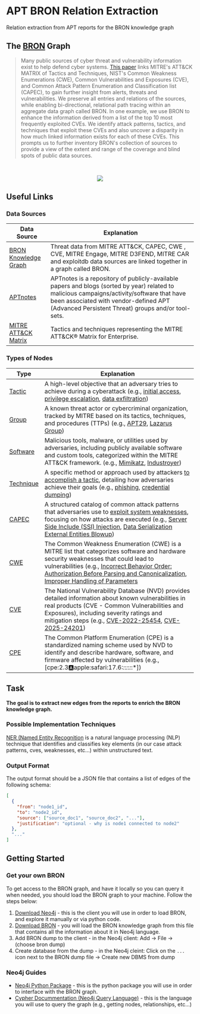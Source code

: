 # APT BRON Relation Extraction
Relation extraction from APT reports for the BRON knowledge graph


## The [BRON](https://github.com/ALFA-group/BRON) Graph

> Many public sources of cyber threat and vulnerability information exist to help defend cyber systems. [This paper](https://arxiv.org/pdf/2010.00533) links MITRE's ATT&CK MATRIX of Tactics and Techniques, NIST's Common Weakness Enumerations (CWE), Common Vulnerabilities and Exposures (CVE), and Common Attack Pattern Enumeration and Classification list (CAPEC), to gain further insight from alerts, threats and vulnerabilities. We preserve all entries and relations of the sources, while enabling bi-directional, relational path tracing within an aggregate data graph called BRON. In one example, we use BRON to enhance the information derived from a list of the top 10 most frequently exploited CVEs. We identify attack patterns, tactics, and techniques that exploit these CVEs and also uncover a disparity in how much linked information exists for each of these CVEs. This prompts us to further inventory BRON's collection of sources to provide a view of the extent and range of the coverage and blind spots of public data sources.

<br />
<p align="center">
  <img src="https://github.com/user-attachments/assets/b1d964a8-29d2-410b-9f62-1b761cdf2fc3" />
</p>


## Useful Links

### Data Sources

| Data Source | Explanation |
| ----------- | ----------- |
| [BRON Knowledge Graph](https://github.com/ALFA-group/BRON) | Threat data from MITRE ATT&CK, CAPEC, CWE , CVE, MITRE Engage, MITRE D3FEND, MITRE CAR and exploitdb data sources are linked together in a graph called BRON. |
| [APTnotes](https://github.com/aptnotes/data) | APTnotes is a repository of publicly-available papers and blogs (sorted by year) related to malicious campaigns/activity/software that have been associated with vendor-defined APT (Advanced Persistent Threat) groups and/or tool-sets. |
| [MITRE ATT&CK Matrix](https://attack.mitre.org/) | Tactics and techniques representing the MITRE ATT&CK® Matrix for Enterprise. |

### Types of Nodes

| Type | Explanation |
| ---- | ----------- |
| [Tactic](https://attack.mitre.org/tactics/enterprise/) | A high-level objective that an adversary tries to achieve during a cyberattack (e.g., [initial access](https://attack.mitre.org/tactics/TA0001/), [privilege escalation](https://attack.mitre.org/tactics/TA0004/), [data exfiltration](https://attack.mitre.org/tactics/TA0010/)) |
| [Group](https://attack.mitre.org/groups/) | A known threat actor or cybercriminal organization, tracked by MITRE based on its tactics, techniques, and procedures (TTPs) (e.g., [APT29](https://attack.mitre.org/groups/G0016/), [Lazarus Group](https://attack.mitre.org/groups/G0032/)) |
| [Software](https://attack.mitre.org/software/) | Malicious tools, malware, or utilities used by adversaries, including publicly available software and custom tools, categorized within the MITRE ATT&CK framework. (e.g., [Mimikatz](https://attack.mitre.org/software/S0002/), [Industroyer](https://attack.mitre.org/software/S0604/)) |
| [Technique](https://attack.mitre.org/techniques/enterprise/) | A specific method or approach used by attackers <ins>to accomplish a tactic</ins>, detailing how adversaries achieve their goals (e.g., [phishing](https://attack.mitre.org/techniques/T1566/), [credential dumping](https://attack.mitre.org/techniques/T1003/)) |
| [CAPEC](https://capec.mitre.org/) | A structured catalog of common attack patterns that adversaries use to <ins>exploit system weaknesses</ins>, focusing on how attacks are executed (e.g., [Server Side Include (SSI) Injection](https://capec.mitre.org/data/definitions/101.html), [Data Serialization External Entities Blowup](https://capec.mitre.org/data/definitions/221.html)) |
| [CWE](https://cwe.mitre.org/) | The Common Weakness Enumeration (CWE) is a MITRE list that categorizes software and hardware security weaknesses that could lead to vulnerabilities (e.g., [Incorrect Behavior Order: Authorization Before Parsing and Canonicalization](https://cwe.mitre.org/data/definitions/551.html), [Improper Handling of Parameters](https://cwe.mitre.org/data/definitions/233.html) |
| [CVE](https://nvd.nist.gov/) | The National Vulnerability Database (NVD) provides detailed information about known vulnerabilities in real products (CVE - Common Vulnerabilities and Exposures), including severity ratings and mitigation steps (e.g., [CVE-2022-25454](https://nvd.nist.gov/vuln/detail/cve-2022-25454), [CVE-2025-24201](https://nvd.nist.gov/vuln/detail/CVE-2025-24201)) |
| [CPE](https://nvd.nist.gov/) | The Common Platform Enumeration (CPE) is a standardized naming scheme used by NVD to identify and describe hardware, software, and firmware affected by vulnerabilities (e.g., [cpe:2.3:a:apple:safari:17.6:*:*:*:*:*:*:*]) |


## Task

**The goal is to extract new edges from the reports to enrich the BRON knowledge graph.**

### Possible Implementation Techniques
[NER (Named Entity Recognition](https://www.ibm.com/think/topics/named-entity-recognition) is a natural language processing (NLP) technique that identifies and classifies key elements (in our case attack patterns, cves, weaknesses, etc...) within unstructured text.

### Output Format
The output format should be a JSON file that contains a list of edges of the following schema:
```json
[
  {
    "from": "node1_id",
    "to": "node2_id",
    "source": ["source_doc1", "source_doc2", "..."],
    "justification": "optional - why is node1 connected to node2"
  },
  "..."
]
```

## Getting Started

### Get your own BRON
To get access to the BRON graph, and have it locally so you can query it when needed, you should load the BRON graph to your machine. Follow the steps below:
1. [Download Neo4j](https://neo4j.com/download/) - this is the client you will use in order to load BRON, and explore it manually or via python code.
2. [Download BRON](https://ibm-my.sharepoint.com/:u:/r/personal/daniel_ohayon_ibm_com/Documents/Starships/neo4j.dump?csf=1&web=1&e=FPbrPU) - you will load the BRON knowledge graph from this file that contains all the information about it in Neo4j language.
3. Add BRON dump to the client - in the Neo4j client: Add -> File -> (choose bron dump)
4. Create database from the dump - in the Neo4j cleint: Click on the `...` icon next to the BRON dump file -> Create new DBMS from dump

### Neo4j Guides
* [Neo4j Python Package](https://neo4j.com/docs/python-manual/current/) - this is the python package you will use in order to interface with the BRON graph.
* [Cypher Docummentation (Neo4j Query Language)](https://neo4j.com/docs/cypher-manual/current/introduction/) - this is the language you will use to query the graph (e.g., getting nodes, relationships, etc...)
